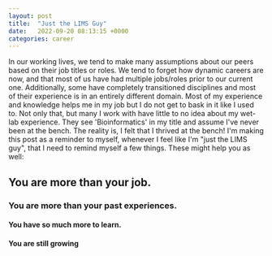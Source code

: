 ```yaml
---
layout: post
title:  "Just the LIMS Guy"
date:   2022-09-20 08:13:15 +0000
categories: career
---
```


In our working lives, we tend to make many assumptions about our peers based on their job titles or roles. We tend to forget how dynamic careers are now, and that most of us have had multiple jobs/roles prior to our current one. Additionally, some have completely transitioned disciplines and most of their experience is in an entirely different domain. Most of my experience and knowledge helps me in my job but I do not get to bask in it like I used to. Not only that, but many I work with have little to no idea about my wet-lab experience. They see 'Bioinformatics' in my title and assume I've never been at the bench. The reality is, I felt that I thrived at the bench! I'm making this post as a reminder to myself, whenever I feel like I'm "just the LIMS guy", that I need to remind myself a few things. These might help you as well:

## You are more than your job.
### You are more than your past experiences.
#### You have so much more to learn.
#### You are still growing
